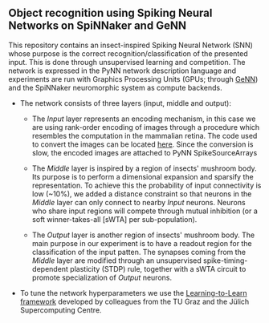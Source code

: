 ## Object recognition using Spiking Neural Networks on SpiNNaker and GeNN

This repository contains an insect-inspired Spiking Neural Network (SNN) 
whose purpose is the correct recognition/classification of the presented input.
This is done through unsupervised learning and competition. The network is
expressed in the PyNN network description language and experiments are run 
with Graphics Processing Units (GPUs; through [GeNN](https://github.com/genn-team)) 
and the SpiNNaker neuromorphic system as compute backends. 

* The network consists of three layers (input, middle and output):
   * The _Input_ layer represents an encoding mechanism, in this case we are 
   using rank-order encoding of images through a procedure which resembles the
   computation in the mammalian retina.
   The code used to convert the images can be located 
   [here](https://github.com/chanokin/convert_to_roc). Since the conversion is
   slow, the encoded images are attached to PyNN SpikeSourceArrays
   
   * The _Middle_ layer is inspired by a region of insects' mushroom body. Its 
   purpose is to perform a dimensional expansion and sparsify the representation.
   To achieve this the probability of input connectivity is low (~10%), we added
   a distance constraint so that neurons in the _Middle_ layer can only connect 
   to nearby _Input_ neurons. Neurons who share input regions will compete through
   mutual inhibition (or a soft winner-takes-all [sWTA] per sub-population). 
   
   * The _Output_ layer is another region of insects' mushroom body. The main 
   purpose in our experiment is to have a readout region for the classification
   of the input patten. The synapses coming from the _Middle_ layer are modified
   through an unsupervised spike-timing-dependent plasticity (STDP) 
   rule, together with a sWTA circuit to promote specialization of _Output_ 
   neurons.

 * To tune the network hyperparameters we use the 
 [Learning-to-Learn framework](https://github.com/IGITUGraz/L2L) 
 developed by colleagues from the TU Graz and the Jülich Supercomputing Centre. 